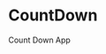 # CountDown
 Count Down App
    
        
                                       
                                    
                               
                      
              
     
 
 
  

